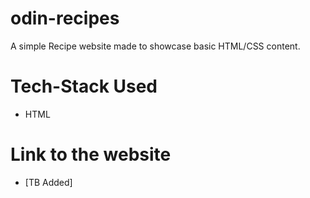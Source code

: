 # odin-recipes

A simple Recipe website made to showcase basic HTML/CSS content.

# Tech-Stack Used

- HTML

# Link to the website

- [TB Added]